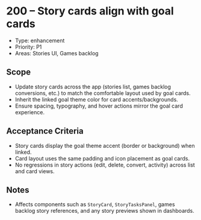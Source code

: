 # 200 – Story cards align with goal cards

- Type: enhancement
- Priority: P1
- Areas: Stories UI, Games backlog

## Scope
- Update story cards across the app (stories list, games backlog conversions, etc.) to match the comfortable layout used by goal cards.
- Inherit the linked goal theme color for card accents/backgrounds.
- Ensure spacing, typography, and hover actions mirror the goal card experience.

## Acceptance Criteria
- Story cards display the goal theme accent (border or background) when linked.
- Card layout uses the same padding and icon placement as goal cards.
- No regressions in story actions (edit, delete, convert, activity) across list and card views.

## Notes
- Affects components such as `StoryCard`, `StoryTasksPanel`, games backlog story references, and any story previews shown in dashboards.
